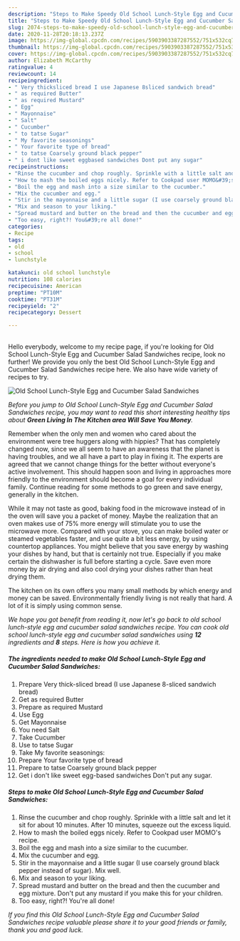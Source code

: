 ```yaml
---
description: "Steps to Make Speedy Old School Lunch-Style Egg and Cucumber Salad Sandwiches"
title: "Steps to Make Speedy Old School Lunch-Style Egg and Cucumber Salad Sandwiches"
slug: 2074-steps-to-make-speedy-old-school-lunch-style-egg-and-cucumber-salad-sandwiches
date: 2020-11-28T20:18:13.237Z
image: https://img-global.cpcdn.com/recipes/5903903387287552/751x532cq70/old-school-lunch-style-egg-and-cucumber-salad-sandwiches-recipe-main-photo.jpg
thumbnail: https://img-global.cpcdn.com/recipes/5903903387287552/751x532cq70/old-school-lunch-style-egg-and-cucumber-salad-sandwiches-recipe-main-photo.jpg
cover: https://img-global.cpcdn.com/recipes/5903903387287552/751x532cq70/old-school-lunch-style-egg-and-cucumber-salad-sandwiches-recipe-main-photo.jpg
author: Elizabeth McCarthy
ratingvalue: 4
reviewcount: 14
recipeingredient:
- " Very thicksliced bread I use Japanese 8sliced sandwich bread"
- " as required Butter"
- " as required Mustard"
- " Egg"
- " Mayonnaise"
- " Salt"
- " Cucumber"
- " to tatse Sugar"
- " My favorite seasonings"
- " Your favorite type of bread"
- " to tatse Coarsely ground black pepper"
- " i dont like sweet eggbased sandwiches Dont put any sugar"
recipeinstructions:
- "Rinse the cucumber and chop roughly. Sprinkle with a little salt and let it sit for about 10 minutes. After 10 minutes, squeeze out the excess liquid."
- "How to mash the boiled eggs nicely. Refer to Cookpad user MOMO&#39;s recipe."
- "Boil the egg and mash into a size similar to the cucumber."
- "Mix the cucumber and egg."
- "Stir in the mayonnaise and a little sugar (I use coarsely ground black pepper instead of sugar). Mix well."
- "Mix and season to your liking."
- "Spread mustard and butter on the bread and then the cucumber and egg mixture. Don&#39;t put any mustard if you make this for your children."
- "Too easy, right?! You&#39;re all done!"
categories:
- Recipe
tags:
- old
- school
- lunchstyle

katakunci: old school lunchstyle 
nutrition: 108 calories
recipecuisine: American
preptime: "PT10M"
cooktime: "PT31M"
recipeyield: "2"
recipecategory: Dessert

---
```

<br>
Hello everybody, welcome to my recipe page, if you're looking for Old School Lunch-Style Egg and Cucumber Salad Sandwiches recipe, look no further! We provide you only the best Old School Lunch-Style Egg and Cucumber Salad Sandwiches recipe here. We also have wide variety of recipes to try.
<br>


![Old School Lunch-Style Egg and Cucumber Salad Sandwiches](https://img-global.cpcdn.com/recipes/5903903387287552/751x532cq70/old-school-lunch-style-egg-and-cucumber-salad-sandwiches-recipe-main-photo.jpg)

<i>Before you jump to Old School Lunch-Style Egg and Cucumber Salad Sandwiches recipe, you may want to read this short interesting healthy tips about 
<strong>Green Living In The Kitchen area Will Save You Money</strong>.</i>
</br>

Remember when the only men and women who cared about the environment were tree huggers along with hippies? That has completely changed now, since we all seem to have an awareness that the planet is having troubles, and we all have a part to play in fixing it. The experts are agreed that we cannot change things for the better without everyone's active involvement. This should happen soon and living in approaches more friendly to the environment should become a goal for every individual family. Continue reading for some methods to go green and save energy, generally in the kitchen.

While it may not taste as good, baking food in the microwave instead of in the oven will save you a packet of money. Maybe the realization that an oven makes use of 75% more energy will stimulate you to use the microwave more. Compared with your stove, you can make boiled water or steamed vegetables faster, and use quite a bit less energy, by using countertop appliances. You might believe that you save energy by washing your dishes by hand, but that is certainly not true. Especially if you make certain the dishwasher is full before starting a cycle. Save even more money by air drying and also cool drying your dishes rather than heat drying them.

The kitchen on its own offers you many small methods by which energy and money can be saved. Environmentally friendly living is not really that hard. A lot of it is simply using common sense.


<i>We hope you got benefit from reading it, now let's go back to old school lunch-style egg and cucumber salad sandwiches recipe. You can cook old school lunch-style egg and cucumber salad sandwiches using <strong>12</strong> ingredients and <strong>8</strong> steps. Here is how you achieve it.
</i>

##### The ingredients needed to make Old School Lunch-Style Egg and Cucumber Salad Sandwiches:

1. Prepare  Very thick-sliced bread (I use Japanese 8-sliced sandwich bread)
1. Get  as required Butter
1. Prepare  as required Mustard
1. Use  Egg
1. Get  Mayonnaise
1. You need  Salt
1. Take  Cucumber
1. Use  to tatse Sugar
1. Take  My favorite seasonings:
1. Prepare  Your favorite type of bread
1. Prepare  to tatse Coarsely ground black pepper
1. Get  i don&#39;t like sweet egg-based sandwiches Don&#39;t put any sugar.


##### Steps to make Old School Lunch-Style Egg and Cucumber Salad Sandwiches:

1. Rinse the cucumber and chop roughly. Sprinkle with a little salt and let it sit for about 10 minutes. After 10 minutes, squeeze out the excess liquid.
1. How to mash the boiled eggs nicely. Refer to Cookpad user MOMO&#39;s recipe.
1. Boil the egg and mash into a size similar to the cucumber.
1. Mix the cucumber and egg.
1. Stir in the mayonnaise and a little sugar (I use coarsely ground black pepper instead of sugar). Mix well.
1. Mix and season to your liking.
1. Spread mustard and butter on the bread and then the cucumber and egg mixture. Don&#39;t put any mustard if you make this for your children.
1. Too easy, right?! You&#39;re all done!


<i>If you find this Old School Lunch-Style Egg and Cucumber Salad Sandwiches recipe valuable please share it to your good friends or family, thank you and good luck.</i>
